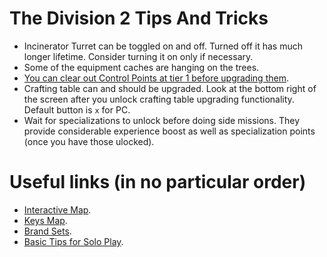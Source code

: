 # The Division 2 Tips And Tricks

* Incinerator Turret can be toggled on and off. Turned off it has much longer lifetime. Consider turning it on only if necessary.
* Some of the equipment caches are hanging on the trees.
* [You can clear out Control Points at tier 1 before upgrading them](https://www.reddit.com/r/thedivision/comments/b3can1/psa_you_can_clear_out_control_points_at_tier_1/).
* Crafting table can and should be upgraded. Look at the bottom right of the screen after you unlock crafting table upgrading functionality. Default button is `x` for PC.
* Wait for specializations to unlock before doing side missions. They provide considerable experience boost as well as specialization points (once you have those ulocked).

# Useful links (in no particular order)

* [Interactive Map](https://division2map.com/).
* [Keys Map](https://www.reddit.com/r/thedivision/comments/b3jwp3/map_of_all_keys_w_instructions/).
* [Brand Sets](https://www.reddit.com/r/thedivision/comments/b3nwva/infographic_all_of_the_division_2s_brand_sets/).
* [Basic Tips for Solo Play](https://www.reddit.com/r/thedivision/comments/b3nj45/basic_tips_for_solo_play/).
